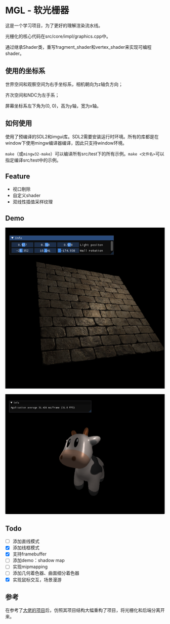 # MGL - 软光栅器

这是一个学习项目，为了更好的理解渲染流水线。

光栅化的核心代码在src/core/impl/graphics.cpp中。

通过继承Shader类，重写fragment_shader和vertex_shader来实现可编程shader。

## 使用的坐标系

世界空间和观察空间为右手坐标系，相机朝向为z轴负方向；

齐次空间和NDC为左手系；

屏幕坐标系左下角为(0, 0)，高为y轴，宽为x轴。

## 如何使用

使用了预编译的SDL2和imgui库。SDL2需要安装运行时环境。所有的库都是在window下使用mingw编译器编译，因此只支持window环境。

`make`（或`mingw32-make`）可以编译所有src/test下的所有示例。`make <文件名>`可以指定编译src/test中的示例。

## Feature

+ 视口剔除
+ 自定义shader
+ 双线性插值采样纹理

## Demo

![image-20220829232928062](doc/pic/brickwall.png)

![image-20220829232937179](doc/pic/cow.png)

## Todo

- [ ] 添加直线模式
- [x] 添加线框模式
- [x] 支持framebuffer
- [ ] 添加demo：shadow map
- [ ] 实现mipmapping
- [ ] 添加几何着色器、曲面细分着色器
- [x] 实现鼠标交互，场景漫游

## 参考

在参考了[大佬的项目](https://github.com/zauonlok/renderer.git)后，仿照其项目结构大幅重构了项目，将光栅化和后端分离开来。
